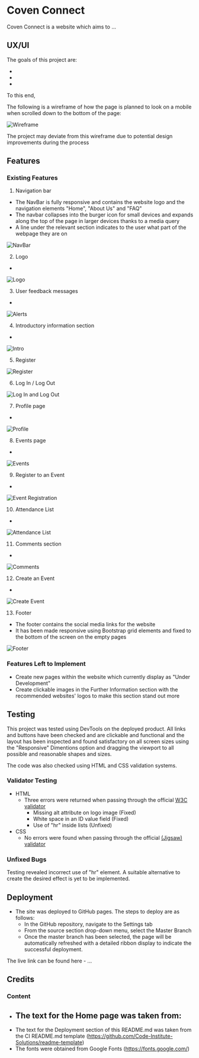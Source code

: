 # Coven Connect

Coven Connect is a website which aims to ...

## UX/UI

The goals of this project are:

- 
- 
- 

To this end, 

The following is a wireframe of how the page is planned to look on a mobile when scrolled down to the bottom of the page:

![Wireframe](...)

The project may deviate from this wireframe due to potential design improvements during the process

## Features 

### Existing Features

1. Navigation bar
- The NavBar is fully responsive and contains the website logo and the navigation elements "Home", "About Us" and "FAQ"
- The navbar collapses into the burger icon for small devices and expands along the top of the page in larger devices thanks to a media query
- A line under the relevant section indicates to the user what part of the webpage they are on

![NavBar](...)

2. Logo
-

![Logo](...)

3. User feedback messages
-

![Alerts](...)

4. Introductory information section
- 

![Intro](...)

5. Register


![Register](...)

6. Log In / Log Out


![Log In and Log Out](...)

7. Profile page
- 

![Profile](...)

8. Events page
-

![Events](...)

9. Register to an Event
-

![Event Registration](...)

10. Attendance List
-

![Attendance List](...)

11. Comments section
-

![Comments](...)

12. Create an Event
-

![Create Event](...)

13. Footer
- The footer contains the social media links for the website
- It has been made responsive using Bootstrap grid elements and fixed to the bottom of the screen on the empty pages

![Footer](...)

### Features Left to Implement

- Create new pages within the website which currently display as "Under Development"
- Create clickable images in the Further Information section with the recommended websites' logos to make this section stand out more

## Testing 

This project was tested using DevTools on the deployed product. All links and buttons have been checked and are clickable and functional and the layout has been inspected and found satisfactory on all screen sizes using the "Responsive" Dimentions option and dragging the viewport to all possible and reasonable shapes and sizes.

The code was also checked using HTML and CSS validation systems.

### Validator Testing 

- HTML
  - Three errors were returned when passing through the official [W3C validator](https://validator.w3.org/nu/?doc=https%3A%2F%2Fcode-institute-org.github.io%2Flove-running-2.0%2Findex.html)
    - Missing alt attribute on logo image (Fixed)
    - White space in an ID value field (Fixed)
    - Use of "hr" inside lists (Unfixed)
- CSS
  - No errors were found when passing through the official [(Jigsaw) validator](https://jigsaw.w3.org/css-validator/validator?uri=https%3A%2F%2Fvalidator.w3.org%2Fnu%2F%3Fdoc%3Dhttps%253A%252F%252Fcode-institute-org.github.io%252Flove-running-2.0%252Findex.html&profile=css3svg&usermedium=all&warning=1&vextwarning=&lang=en#css)

### Unfixed Bugs

Testing revealed incorrect use of "hr" element. A suitable alternative to create the desired effect is yet to be implemented.

## Deployment

- The site was deployed to GitHub pages. The steps to deploy are as follows: 
  - In the GitHub repository, navigate to the Settings tab 
  - From the source section drop-down menu, select the Master Branch
  - Once the master branch has been selected, the page will be automatically refreshed with a detailed ribbon display to indicate the successful deployment. 

The live link can be found here - ...


## Credits 



### Content 

- The text for the Home page was taken from:
     -
- The text for the Deployment section of this README.md was taken from the CI README.md template (https://github.com/Code-Institute-Solutions/readme-template)
- The fonts were obtained from Google Fonts (https://fonts.google.com/)
